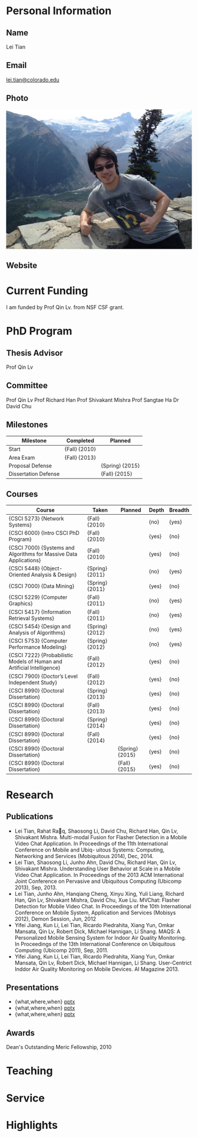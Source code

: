 

# Personal Information

## Name
Lei Tian

## Email
lei.tian@colorado.edu

## Photo
![profile photo](files/photo.JPG)

## Website


# Current Funding
I am funded by Prof Qin Lv. from NSF CSF grant.

# PhD Program

## Thesis Advisor
Prof Qin Lv

## Committee
Prof Qin Lv
Prof Richard Han
Prof Shivakant Mishra
Prof Sangtae Ha
Dr David Chu

## Milestones

| Milestone            | Completed         | Planned           |         
| -------------------- | ----------------- | ----------------- |
| Start                | {Fall} {2010}     |                   |
| Area Exam            | {Fall} {2013}     |                   |
| Proposal Defense     |                   | {Spring} {2015}   |
| Dissertation Defense |                   | {Fall} {2015}     |

## Courses

| Course           | Taken             | Planned            | Depth    | Breadth | 
| ---------------- | ----------------- | ------------------ | -------- | ------- |
| {CSCI 5273} {Network Systems} | {Fall} {2010} |   | {no} | {yes}|
| {CSCI 6000} {Intro CSCI PhD Program} | {Fall} {2010} |  | {yes} | {no}|
| {CSCI 7000} {Systems and Algorithms for Massive Data Applications} | {Fall} {2010} |  | {yes} | {no}|
| {CSCI 5448} {Object-Oriented Analysis & Design} | {Spring} {2011} |  | {no} | {yes}|
| {CSCI 7000} {Data Mining} | {Spring} {2011} |  | {yes} | {no}|
| {CSCI 5229} {Computer Graphics} | {Fall} {2011} |  | {no} | {yes}|
| {CSCI 5417} {Information Retrieval Systems} | {Fall} {2011} |  | {no} | {yes}|
| {CSCI 5454} {Design and Analysis of Algorithms} | {Spring} {2012} |  | {no} | {yes}|
| {CSCI 5753} {Computer Performance Modeling} | {Spring} {2012} |  | {no} | {yes}|
| {CSCI 7222} {Probabilistic Models of Human and Artificial Intelligence} | {Fall} {2012} |  | {yes} | {no}|
| {CSCI 7900} {Doctor’s Level Independent Study} | {Fall} {2012} |  | {yes} | {no}|
| {CSCI 8990} {Doctoral Dissertation} | {Spring} {2013} |  | {yes} | {no}|
| {CSCI 8990} {Doctoral Dissertation} | {Fall} {2013} |  | {yes} | {no}|
| {CSCI 8990} {Doctoral Dissertation} | {Spring} {2014} |  | {yes} | {no}|
| {CSCI 8990} {Doctoral Dissertation} | {Fall} {2014} |  | {yes} | {no}|
| {CSCI 8990} {Doctoral Dissertation} |  | {Spring} {2015}  | {yes} | {no}|
| {CSCI 8990} {Doctoral Dissertation} |  | {Fall} {2015}  | {yes} | {no}|

# Research

## Publications
* Lei Tian, Rahat Raq, Shaosong Li, David Chu, Richard Han, Qin Lv, Shivakant
Mishra. Multi-modal Fusion for Flasher Detection in a Mobile Video Chat
Application. In Proceedings of the 11th International Conference on Mobile and Ubiq-
uitous Systems: Computing, Networking and Services (Mobiquitous 2014), Dec, 2014.
* Lei Tian, Shaosong Li, Junho Ahn, David Chu, Richard Han, Qin Lv, Shivakant Mishra.
Understanding User Behavior at Scale in a Mobile Video Chat Application.
In Proceedings of the 2013 ACM International Joint Conference on Pervasive and Ubiquitous 
Computing (Ubicomp 2013), Sep, 2013.
* Lei Tian, Junho Ahn, Hanqiang Cheng, Xinyu Xing, Yuli Liang, Richard Han, Qin Lv,
Shivakant Mishra, David Chu, Xue Liu. MVChat: Flasher Detection for Mobile
Video Chat. In Proceedings of the 10th International Conference on Mobile System,
Application and Services (Mobisys 2012), Demon Session, Jun, 2012
* Yifei Jiang, Kun Li, Lei Tian, Ricardo Piedrahita, Xiang Yun, Omkar Mansata, Qin
Lv, Robert Dick, Michael Hannigan, Li Shang. MAQS: A Personalized Mobile
Sensing System for Indoor Air Quality Monitoring. In Proceedings of the 13th
International Conference on Ubiquitous Computing (Ubicomp 2011), Sep, 2011.
* Yifei Jiang, Kun Li, Lei Tian, Ricardo Piedrahita, Xiang Yun, Omkar Mansata, Qin
Lv, Robert Dick, Michael Hannigan, Li Shang. User-Centrict Inddor Air Quality
Monitoring on Mobile Devices. AI Magazine 2013.


## Presentations

* {what,where,when} [pptx](files/presentation-file.pptx)
* {what,where,when} [pptx](files/presentation-file.pptx)
* {what,where,when} [pptx](files/presentation-file.pptx)
      
## Awards
Dean's Outstanding Meric Fellowship, 2010

# Teaching


# Service


# Highlights


